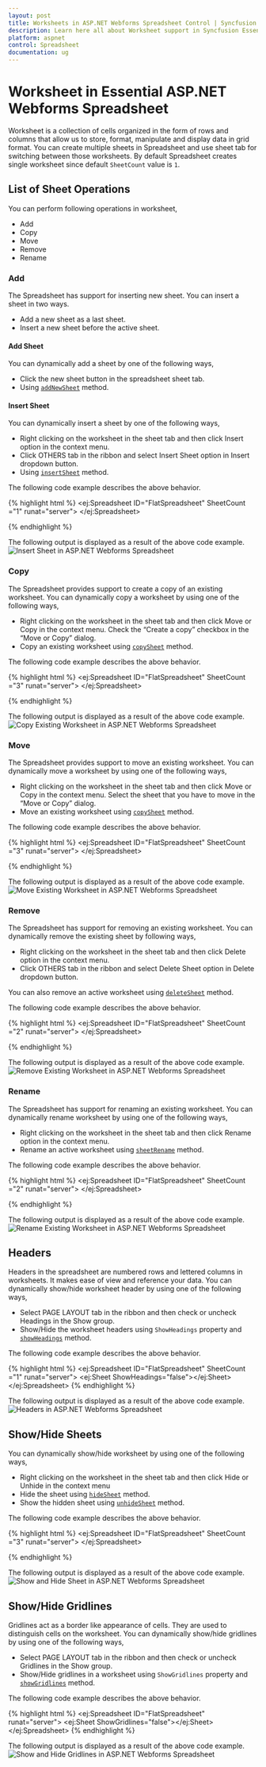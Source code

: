 ```yaml
---
layout: post
title: Worksheets in ASP.NET Webforms Spreadsheet Control | Syncfusion
description: Learn here all about Worksheet support in Syncfusion Essential ASP.NET Webforms Spreadsheet control, its elements, and more.
platform: aspnet
control: Spreadsheet
documentation: ug
--- 
```


# Worksheet in Essential ASP.NET Webforms Spreadsheet

Worksheet is a collection of cells organized in the form of rows and columns that allow us to store, format, manipulate and display data in grid format. You can create multiple sheets in Spreadsheet and use sheet tab for switching between those worksheets. By default Spreadsheet creates single worksheet since default `SheetCount` value is `1`.

## List of Sheet Operations 

You can perform following operations in worksheet,

* Add
* Copy
* Move
* Remove
* Rename

### Add

The Spreadsheet has support for inserting new sheet. You can insert a sheet in two ways.

* Add a new sheet as a last sheet.
* Insert a new sheet before the active sheet.

#### Add Sheet

You can dynamically add a sheet by one of the following ways,

* Click the new sheet button in the spreadsheet sheet tab.
* Using [`addNewSheet`](http://help.syncfusion.com/api/js/ejspreadsheet#methods:addnewsheet "addNewSheet") method.

#### Insert Sheet

You can dynamically insert a sheet by one of the following ways,

* Right clicking on the worksheet in the sheet tab and then click Insert option in the context menu.
* Click OTHERS tab in the ribbon and select Insert Sheet option in Insert dropdown button.
* Using [`insertSheet`](http://help.syncfusion.com/api/js/ejspreadsheet#methods:insertsheet "insertSheet") method.

The following code example describes the above behavior.

{% highlight html %}
<ej:Spreadsheet ID="FlatSpreadsheet" SheetCount ="1" runat="server">
        <ClientSideEvents LoadComplete="loadComplete" />
</ej:Spreadsheet> 
<script>
    function loadComplete(args) {	  
      if(!this.isImport) {
        this.addNewSheet(); //To add as a last sheet.
        //this.insertSheet(); // To insert a sheet before the active sheet.
     }
    }
</script>
{% endhighlight %}

The following output is displayed as a result of the above code example.
![Insert Sheet in ASP.NET Webforms Spreadsheet](Worksheet_images/Worksheet_img1.png)

### Copy

The Spreadsheet provides support to create a copy of an existing worksheet. You can dynamically copy a worksheet by using one of the following ways,

* Right clicking on the worksheet in the sheet tab and then click Move or Copy in the context menu. Check the “Create a copy” checkbox in the “Move or Copy” dialog.
* Copy an existing worksheet using [`copySheet`](http://help.syncfusion.com/api/js/ejspreadsheet#methods:copysheet "copySheet") method.

The following code example describes the above behavior.

{% highlight html %}
<ej:Spreadsheet ID="FlatSpreadsheet" SheetCount ="3" runat="server">
        <ClientSideEvents LoadComplete="loadComplete" />
</ej:Spreadsheet>   
<script>
    function loadComplete(args) {	  
      if (!this.isImport)
        this.copySheet(1, 3, true); //arg1- from index, arg2 -to index, arg3 - isCopySheet
    }
</script>    
{% endhighlight %}

The following output is displayed as a result of the above code example.
![Copy Existing Worksheet in ASP.NET Webforms Spreadsheet](Worksheet_images/Worksheet_img2.png)

### Move

The Spreadsheet provides support to move an existing worksheet. You can dynamically move a worksheet by using one of the following ways,

* Right clicking on the worksheet in the sheet tab and then click Move or Copy in the context menu. Select the sheet that you have to move in the “Move or Copy” dialog.
* Move an existing worksheet using [`copySheet`](http://help.syncfusion.com/api/js/ejspreadsheet#methods:copysheet "copySheet") method.

The following code example describes the above behavior.

{% highlight html %}
<ej:Spreadsheet ID="FlatSpreadsheet" SheetCount ="3" runat="server">
        <ClientSideEvents LoadComplete="loadComplete" />
</ej:Spreadsheet>  
<script>
    function loadComplete(args) {	  
      if (!this.isImport)
         this.copySheet(1, 3, false); //arg1- from index, arg2 -to index, arg3 - isCopySheet
    }
</script>
{% endhighlight %}

The following output is displayed as a result of the above code example.
![Move Existing Worksheet in ASP.NET Webforms Spreadsheet](Worksheet_images/Worksheet_img3.png)

### Remove

The Spreadsheet has support for removing an existing worksheet. You can dynamically remove the existing sheet by following ways,

* Right clicking on the worksheet in the sheet tab and then click Delete option in the context menu.
* Click OTHERS tab in the ribbon and select Delete Sheet option in Delete dropdown button.

You can also remove an active worksheet using [`deleteSheet`](http://help.syncfusion.com/api/js/ejspreadsheet#methods:deletesheet "deleteSheet") method.

The following code example describes the above behavior.

{% highlight html %}
<ej:Spreadsheet ID="FlatSpreadsheet" SheetCount ="2" runat="server">
        <ClientSideEvents LoadComplete="loadComplete" />
</ej:Spreadsheet>   
<script>
    function loadComplete(args) {	  
      if(!this.isImport)
        this.deleteSheet();
    }
</script>
{% endhighlight %}

The following output is displayed as a result of the above code example.
![Remove Existing Worksheet in ASP.NET Webforms Spreadsheet](Worksheet_images/Worksheet_img4.png)

### Rename

The Spreadsheet has support for renaming an existing worksheet. You can dynamically rename worksheet by using one of the following ways,

* Right clicking on the worksheet in the sheet tab and then click Rename option in the context menu.
* Rename an active worksheet using [`sheetRename`](http://help.syncfusion.com/api/js/ejspreadsheet#methods:sheetrename "sheetRename") method.

The following code example describes the above behavior.

{% highlight html %}
<ej:Spreadsheet ID="FlatSpreadsheet" SheetCount ="2" runat="server">
         <ClientSideEvents LoadComplete="loadComplete" />
</ej:Spreadsheet>  
<script>
    function loadComplete(args) {	  
      if(!this.isImport)
        this.sheetRename("RenameSheet");
    }
</script>    
{% endhighlight %}

The following output is displayed as a result of the above code example.
![Rename Existing Worksheet in ASP.NET Webforms Spreadsheet](Worksheet_images/Worksheet_img5.png)

## Headers

Headers in the spreadsheet are numbered rows and lettered columns in worksheets. It makes ease of view and reference your data. You can dynamically show/hide worksheet header by using one of the following ways,

* Select PAGE LAYOUT tab in the ribbon and then check or uncheck Headings in the Show group.
* Show/Hide the worksheet headers using `ShowHeadings` property and [`showHeadings`](http://help.syncfusion.com/api/js/ejspreadsheet#methods:showheadings "showHeadings") method.

The following code example describes the above behavior.

{% highlight html %}
<ej:Spreadsheet ID="FlatSpreadsheet" SheetCount ="1" runat="server">
     <Sheets>
          <ej:Sheet ShowHeadings="false"></ej:Sheet>
     </Sheets>
</ej:Spreadsheet> 
{% endhighlight %}

The following output is displayed as a result of the above code example.
![Headers in ASP.NET Webforms Spreadsheet](Worksheet_images/Worksheet_img6.png)

## Show/Hide Sheets

You can dynamically show/hide worksheet by using one of the following ways,

* Right clicking on the worksheet in the sheet tab and then click Hide or Unhide in the context menu
* Hide the sheet using [`hideSheet`](http://help.syncfusion.com/api/js/ejspreadsheet#methods:hidesheet "hideSheet") method.
* Show the hidden sheet using [`unhideSheet`](http://help.syncfusion.com/api/js/ejspreadsheet#methods:unhidesheet "unhideSheet") method.

The following code example describes the above behavior.

{% highlight html %}
<ej:Spreadsheet ID="FlatSpreadsheet" SheetCount ="3" runat="server">
       <ClientSideEvents LoadComplete="loadComplete" />
</ej:Spreadsheet> 
<script>
    function loadComplete(args) {	  
      if(!this.isImport)
        this.hideSheet(1);
        this.hideSheet(2);
        this.unhideSheet(1);
    }
</script>    
{% endhighlight %}

The following output is displayed as a result of the above code example.
![Show and Hide Sheet in ASP.NET Webforms Spreadsheet](Worksheet_images/Worksheet_img7.png)

## Show/Hide Gridlines

Gridlines act as a border like appearance of cells. They are used to distinguish cells on the worksheet. You can dynamically show/hide gridlines by using one of the following ways,

* Select PAGE LAYOUT tab in the ribbon and then check or uncheck Gridlines in the Show group.
* Show/Hide gridlines in a worksheet using `ShowGridlines` property and [`showGridlines`](http://help.syncfusion.com/api/js/ejspreadsheet#methods:showgridlines "showGridlines") method.

The following code example describes the above behavior.

{% highlight html %}
<ej:Spreadsheet ID="FlatSpreadsheet" runat="server">
     <Sheets>
         <ej:Sheet ShowGridlines="false"></ej:Sheet>
     </Sheets>
</ej:Spreadsheet> 
{% endhighlight %}

The following output is displayed as a result of the above code example.
![Show and Hide Gridlines in ASP.NET Webforms Spreadsheet](Worksheet_images/Worksheet_img8.png)